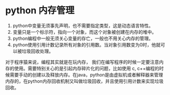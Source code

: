 # python 内存管理
1.  python中变量无须事先声明，也不需要指定类型，这是动态语言特性。
2.  变量只是一个标示符，指向一个对象，而这个对象被创建在内存的堆中。
3.  python编程中一般无须关心变量的存亡，一般也不用关心内存的管理。
4.  python使用引用计数记录所有对象的引用数。当对象引用数变为0时，他就可以被垃圾回收处理。

对于程序猿来说，编程其实就是在玩内存， 我们在编写程序的时候一定要注意内存的使用。需要特别关心的是引起内存碎片化的问题，比如使用 c,  c++编程的时候需要手动的创建以及释放内存。在java，python是由虚拟机或者解释器来管理内存的，在python内存回收机制又叫做垃圾回收，并且使用引用计数来实现垃圾回收。



<!--stackedit_data:
eyJoaXN0b3J5IjpbODAxNDQ4MTgsLTExNjg1MTE4NjgsMjYxOD
U4NTM1LDEzMjA5MDUzNjEsNzMwOTk4MTE2XX0=
-->